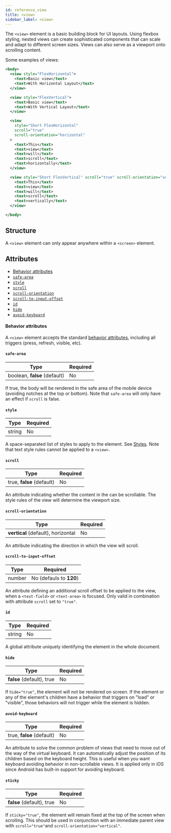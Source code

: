 ```yaml
---
id: reference_view
title: <view>
sidebar_label: <view>
---
```


The `<view>` element is a basic building block for UI layouts. Using flexbox styling, nested views can create sophisticated components that can scale and adapt to different screen sizes. Views can also serve as a viewport onto scrolling content.

Some examples of views:

```xml
<body>
  <view style="FlexHorizontal">
    <text>Basic view</text>
    <text>With Horizontal Layout</text>
  </view>

  <view style="FlexVertical">
    <text>Basic view</text>
    <text>With Vertical Layout</text>
  </view>

  <view
    style="Short FlexHorizontal"
    scroll="true"
    scroll-orientation="horizontal"
  >
    <text>This</text>
    <text>view</text>
    <text>will</text>
    <text>scroll</text>
    <text>horizontally</text>
  </view>

  <view style="Short FlexVertical" scroll="true" scroll-orientation="vertical">
    <text>This</text>
    <text>view</text>
    <text>will</text>
    <text>scroll</text>
    <text>vertically</text>
  </view>

</body>
```

## Structure

A `<view>` element can only appear anywhere within a `<screen>` element.

## Attributes

- [Behavior attributes](#behavior-attributes)
- [`safe-area`](#safe-area)
- [`style`](#style)
- [`scroll`](#scroll)
- [`scroll-orientation`](#scroll-orientation)
- [`scroll-to-input-offset`](#scroll-to-input-offset)
- [`id`](#id)
- [`hide`](#hide)
- [`avoid-keyboard`](#avoid-keyboard)

#### Behavior attributes

A `<view>` element accepts the standard [behavior attributes](/docs/reference_behavior_attributes), including all triggers (press, refresh, visible, etc).

#### `safe-area`

| Type                         | Required |
| ---------------------------- | -------- |
| boolean, **false** (default) | No       |

If true, the body will be rendered in the safe area of the mobile device (avoiding notches at the top or bottom). Note that `safe-area` will only have an effect if `scroll` is false.

#### `style`

| Type   | Required |
| ------ | -------- |
| string | No       |

A space-separated list of styles to apply to the element. See [Styles](/docs/reference_style). Note that text style rules cannot be applied to a `<view>`.

#### `scroll`

| Type                      | Required |
| ------------------------- | -------- |
| true, **false** (default) | No       |

An attribute indicating whether the content in the can be scrollable. The style rules of the view will determine the viewport size.

#### `scroll-orientation`

| Type                               | Required |
| ---------------------------------- | -------- |
| **vertical** (default), horizontal | No       |

An attribute indicating the direction in which the view will scroll.

#### `scroll-to-input-offset`

| Type   | Required                |
| ------ | ----------------------- |
| number | No (defauls to **120**) |

An attribute defining an additional scroll offset to be applied to the view, when a `<text-field>` or `<text-area>` is focused. Only valid in combination with attribute `scroll` set to `"true"`.

#### `id`

| Type   | Required |
| ------ | -------- |
| string | No       |

A global attribute uniquely identifying the element in the whole document.

#### `hide`

| Type                      | Required |
| ------------------------- | -------- |
| **false** (default), true | No       |

If `hide="true"`, the element will not be rendered on screen. If the element or any of the element's children have a behavior that triggers on "load" or "visible", those behaviors will not trigger while the element is hidden.

#### `avoid-keyboard`

| Type                      | Required |
| ------------------------- | -------- |
| true, **false** (default) | No       |

An attribute to solve the common problem of views that need to move out of the way of the virtual keyboard. It can automatically adjust the position of its children based on the keyboard height. This is useful when you want keyboard avoiding behavior in non-scrollable views. It is applied only in iOS since Android has built-in support for avoiding keyboard.

#### `sticky`

| Type                      | Required |
| ------------------------- | -------- |
| **false** (default), true | No       |

If `sticky="true"`, the element will remain fixed at the top of the screen when scrolling. This should be used in conjunction with an immediate parent view with `scroll="true"`and `scroll-orientation="vertical"`.
